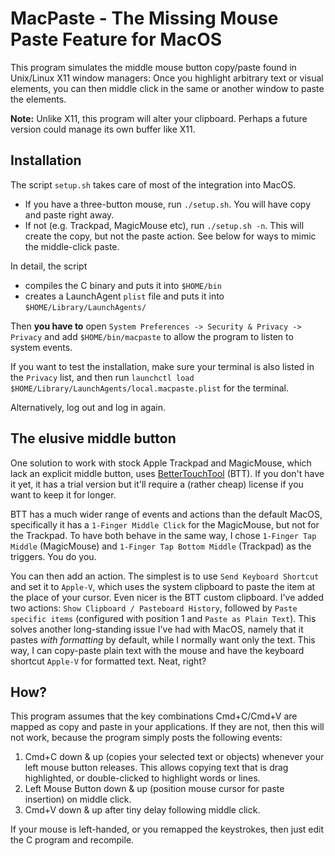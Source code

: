 # MacPaste - The Missing Mouse Paste Feature for MacOS

This program simulates the middle mouse button copy/paste found in Unix/Linux X11 window managers: Once you highlight arbitrary text or visual elements, you can then middle click in the same or another window to paste the elements.

**Note:** Unlike X11, this program will alter your clipboard. Perhaps a future version could manage its own buffer like X11.

## Installation

The script `setup.sh` takes care of most of the integration into MacOS.

* If you have a three-button mouse, run `./setup.sh`. You will have copy and paste right away.
* If not (e.g. Trackpad, MagicMouse etc), run `./setup.sh -n`. This will create the copy, but not the paste action. See below for ways to mimic the middle-click paste.

In detail, the script

* compiles the C binary and puts it into `$HOME/bin`
* creates a LaunchAgent `plist` file and puts it into `$HOME/Library/LaunchAgents/`

Then **you have to** open `System Preferences -> Security & Privacy -> Privacy` and add `$HOME/bin/macpaste` to allow the program to listen to system events.  

If you want to test the installation, make sure your terminal is also listed in the `Privacy` list, and then run `launchctl load $HOME/Library/LaunchAgents/local.macpaste.plist` for the terminal.

Alternatively, log out and log in again.

## The elusive middle button

One solution to work with stock Apple Trackpad and MagicMouse, which lack an explicit middle button, uses [BetterTouchTool](https://folivora.ai/) (BTT). If you don't have it yet, it has a trial version but it'll require a (rather cheap) license if you want to keep it for longer.

BTT has a much wider range of events and actions than the default MacOS, specifically it has a `1-Finger Middle Click` for the MagicMouse, but not for the Trackpad. To have both behave in the same way, I chose `1-Finger Tap Middle` (MagicMouse) and `1-Finger Tap Bottom Middle` (Trackpad) as the triggers. You do you.

You can then add an action. The simplest is to use `Send Keyboard Shortcut` and set it to `Apple-V`, which uses the system clipboard to paste the item at the place of your cursor. Even nicer is the BTT custom clipboard. I've added two actions: `Show Clipboard / Pasteboard History`, followed by `Paste specific items`  (configured with position 1 and `Paste as Plain Text`). This solves another long-standing issue I've had with MacOS, namely that it pastes *with formatting* by default, while I normally want only the text. This way, I can copy-paste plain text with the mouse and have the keyboard shortcut `Apple-V` for formatted text. Neat, right?

## How?

This program assumes that the key combinations Cmd+C/Cmd+V are mapped as copy and paste in your applications. If they are not, then this will not work, because the program simply posts the following events: 

1. Cmd+C down & up (copies your selected text or objects) whenever your left mouse button releases.
   This allows copying text that is drag highlighted, or double-clicked to highlight words or lines.
2. Left Mouse Button down & up (position mouse cursor for paste insertion) on middle click.
3. Cmd+V down & up after tiny delay following middle click.

If your mouse is left-handed, or you remapped the keystrokes, then just edit the C program and recompile.

